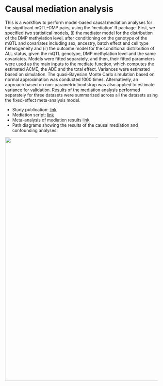 # Causal mediation analysis

This is a workflow to perform model-based causal mediation analyses for the significant mQTL–DMP pairs, using the ‘mediation’ R package. First, we specified two statistical models, (i) the mediator model for the distribution of the DMP methylation level, after conditioning on the genotype of the mQTL and covariates including sex, ancestry, batch effect and cell type heterogeneity and (ii) the outcome model for the conditional distribution of ALL status, given the mQTL genotype, DMP methylation level and the same covariates. Models were fitted separately, and then, their fitted parameters were used as the main inputs to the mediate function, which computes the estimated ACME, the ADE and the total effect. Variances were estimated based on simulation. The quasi-Bayesian Monte Carlo simulation based on normal approximation was conducted 1000 times. Alternatively, an approach based on non-parametric bootstrap was also applied to estimate variance for validation. Results of the mediation analysis performed separately for three datasets were summarized across all the datasets using the fixed-effect meta-analysis model.

- Study publication: [link](https://academic.oup.com/hmg/article/31/21/3741/6611023)
- Mediation script: [link](./mediation.r)
- Meta-analysis of mediation results [link](./mediation_meta_analysis.Rmd)
- Path diagrams showing the results of the causal mediation and confounding analyses:

<p align="center">
<img src='../_static/mediation_analysis.png' width='800'>
</p>
